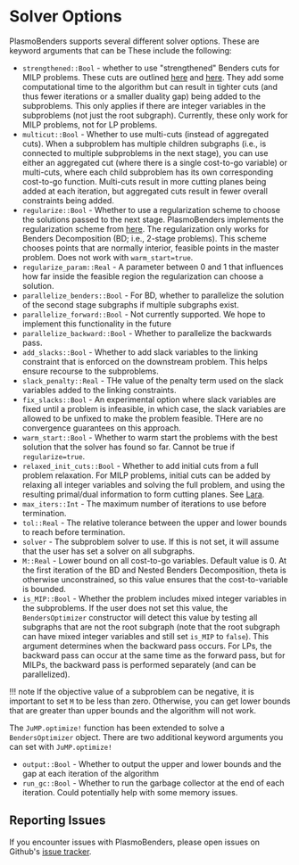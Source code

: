 # Solver Options
PlasmoBenders supports several different solver options. These are keyword arguments that can be  These include the following: 
 * `strengthened::Bool` - whether to use "strengthened" Benders cuts for MILP problems. These cuts are outlined [here](https://link.springer.com/article/10.1007/s10107-018-1249-5) and [here](https://www.sciencedirect.com/science/article/pii/S0377221718304466). They add some computational time to the algorithm but can result in tighter cuts (and thus fewer iterations or a smaller duality gap) being added to the subproblems. This only applies if there are integer variables in the subproblems (not just the root subgraph). Currently, these only work for MILP problems, not for LP problems.
 * `multicut::Bool` - Whether to use multi-cuts (instead of aggregated cuts). When a subproblem has multiple children subgraphs (i.e., is connected to multiple subproblems in the next stage), you can use either an aggregated cut (where there is a single cost-to-go variable) or multi-cuts, where each child subproblem has its own corresponding cost-to-go function. Multi-cuts result in more cutting planes being added at each iteration, but aggregated cuts result in fewer overall constraints being added. 
 * `regularize::Bool` - Whether to use a regularization scheme to choose the solutions passed to the next stage. PlasmoBenders implements the regularization scheme from [here](https://arxiv.org/abs/2403.02559). The regularization only works for Benders Decomposition (BD; i.e., 2-stage problems). This scheme chooses points that are normally interior, feasible points in the master problem. Does not work with `warm_start=true`.
 * `regularize_param::Real` - A parameter between 0 and 1 that influences how far inside the feasible region the regularization can choose a solution.
 * `parallelize_benders::Bool` - For BD, whether to parallelize the solution of the second stage subgraphs if multiple subgraphs exist.
 * `parallelize_forward::Bool` - Not currently supported. We hope to implement this functionality in the future
 * `parallelize_backward::Bool` - Whether to parallelize the backwards pass.
 * `add_slacks::Bool` - Whether to add slack variables to the linking constraint that is enforced on the downstream problem. This helps ensure recourse to the subproblems.
 * `slack_penalty::Real` - THe value of the penalty term used on the slack variables added to the linking constraints. 
 * `fix_slacks::Bool` - An experimental option where slack variables are fixed until a problem is infeasible, in which case, the slack variables are allowed to be unfixed to make the problem feasible. THere are no convergence guarantees on this approach.
 * `warm_start::Bool` - Whether to warm start the problems with the best solution that the solver has found so far. Cannot be true if `regularize=true`. 
 * `relaxed_init_cuts::Bool` - Whether to add initial cuts from a full problem relaxation. For MILP problems, initial cuts can be added by relaxing all integer variables and solving the full problem, and using the resulting primal/dual information to form cutting planes. See [Lara](https://www.sciencedirect.com/science/article/pii/S0377221718304466).
 * `max_iters::Int` - The maximum number of iterations to use before termination.
 * `tol::Real` - The relative tolerance between the upper and lower bounds to reach before termination. 
 * `solver` - The subproblem solver to use. If this is not set, it will assume that the user has set a solver on all subgraphs. 
 * `M::Real` - Lower bound on all cost-to-go variables. Default value is $0$. At the first iteration of the BD and Nested Benders Decomposition, theta is otherwise unconstrained, so this value ensures that the cost-to-variable is bounded. 
 * `is_MIP::Bool` - Whether the problem includes mixed integer variables in the subproblems. If the user does not set this value, the `BendersOptimizer` constructor will detect this value by testing all subgraphs that are not the root subgraph (note that the root subgraph can have mixed integer variables and still set `is_MIP` to `false`). This argument determines when the backward pass occurs. For LPs, the backward pass can occur at the same time as the forward pass, but for MILPs, the backward pass is performed separately (and can be parallelized). 
 
!!! note
    If the objective value of a subproblem can be negative, it is important to set `M` to be less than zero. Otherwise, you can get lower bounds that are greater than upper bounds and the algorithm will not work. 

The `JuMP.optimize!` function has been extended to solve a `BendersOptimizer` object. There are two additional keyword arguments you can set with `JuMP.optimize!`
 * `output::Bool` - Whether to output the upper and lower bounds and the gap at each iteration of the algorithm
 * `run_gc::Bool` - Whether to run the garbage collector at the end of each iteration. Could potentially help with some memory issues. 
    
## Reporting Issues
If you encounter issues with PlasmoBenders, please open issues on Github's [issue tracker](https://github.com/plasmo-dev/PlasmoAlgorithms.jl/issues). 
